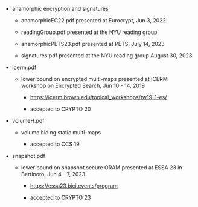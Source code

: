 * anamorphic encryption and signatures
    * anamorphicEC22.pdf
    presented at Eurocrypt, Jun 3, 2022
    
    * readingGroup.pdf 
        presented at the NYU reading group

    * anamorphicPETS23.pdf
    presented at PETS, July 14, 2023

    * signatures.pdf
        presented at the NYU reading group
        August 30, 2023

* icerm.pdf
    * lower bound on encrypted multi-maps
    presented at  ICERM workshop on Encrypted Search, Jun 10 - 14, 2019

        * https://icerm.brown.edu/topical_workshops/tw19-1-es/

        * accepted to CRYPTO 20

* volumeH.pdf
    * volume hiding static multi-maps

        * accepted to CCS 19


* snapshot.pdf
    * lower bound on snapshot secure ORAM
       presented at ESSA 23 in Bertinoro, Jun 4 - 7, 2023

        * https://essa23.bici.events/program

        * accepted to CRYPTO 23
